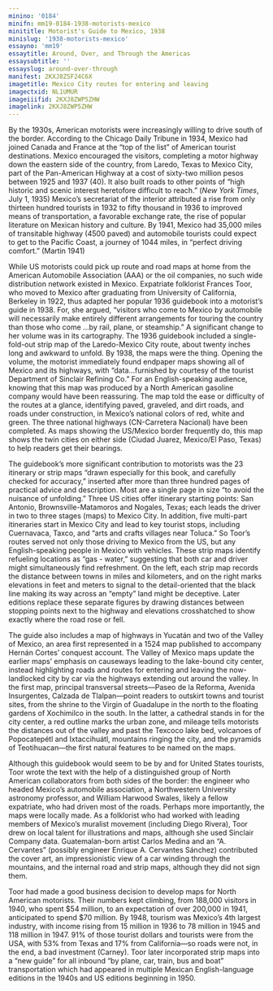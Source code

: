 ```yaml
---
minino: '0184'
minifn: mm19-0184-1938-motorists-mexico
minititle: Motorist's Guide to Mexico, 1938
minislug: '1938-motorists-mexico'
essayno: 'mm19'
essaytitle: Around, Over, and Through the Americas
essaysubtitle: ''
essayslug: around-over-through
manifest: 2KXJ8ZSF24C6X
imagetitle: Mexico City routes for entering and leaving
imagectxid: NL1UMUR
imageiiifid: 2KXJ8ZWP5ZHW
imagelink: 2KXJ8ZWP5ZHW
---
```


By the 1930s, American motorists were increasingly willing to drive south of the border. According to the Chicago Daily Tribune in 1934, Mexico had joined Canada and France at the “top of the list” of American tourist destinations. Mexico encouraged the visitors, completing a motor highway down the eastern side of the country, from Laredo, Texas to Mexico City, part of the Pan-American Highway at a cost of sixty-two million pesos between 1925 and 1937 (40). It also built roads to other points of “high historic and scenic interest heretofore difficult to reach.” (_New York Times_, July 1, 1935) Mexico’s secretariat of the interior attributed a rise from only thirteen hundred tourists in 1932 to fifty thousand in 1936 to improved means of transportation, a favorable exchange rate, the rise of popular literature on Mexican history and culture. By 1941, Mexico had 35,000 miles of transitable highway (4500 paved) and automobile tourists could expect to get to the Pacific Coast, a journey of 1044 miles, in “perfect driving comfort.” (Martin 1941) 

While US motorists could pick up route and road maps at home from the American Automobile Association (AAA) or the oil companies, no such wide distribution network existed in Mexico. Expatriate folklorist Frances Toor, who moved to Mexico after graduating from University of California, Berkeley in 1922, thus adapted her popular 1936 guidebook into a motorist’s guide in 1938. For, she argued, “visitors who come to Mexico by automobile will necessarily make entirely different arrangements for touring the country than those who come …by rail, plane, or steamship.” A significant change to her volume was in its cartography. The 1936 guidebook included a single-fold-out strip map of the Laredo-Mexico City route, about twenty inches long and awkward to unfold. By 1938, the maps were the thing. Opening the volume, the motorist immediately found endpaper maps showing all of Mexico and its highways, with “data…furnished by courtesy of the tourist Department of Sinclair Refining Co.” For an English-speaking audience, knowing that this map was produced by a North American gasoline company would have been reassuring. The map told the ease or difficulty of the routes at a glance, identifying paved, graveled, and dirt roads, and roads under construction, in Mexico’s national colors of red, white and green. The three national highways (CN-Carretera Nacional) have been completed. As maps showing the US/Mexico border frequently do, this map shows the twin cities on either side (Ciudad Juarez, Mexico/El Paso, Texas) to help readers get their bearings. 

The guidebook’s more significant contribution to motorists was the 23 itinerary or strip maps “drawn especially for this book, and carefully checked for accuracy,” inserted after more than three hundred pages of practical advice and description. Most are a single page in size “to avoid the nuisance of unfolding.” Three US cities offer itinerary starting points: San Antonio, Brownsville-Matamoros and Nogales, Texas; each leads the driver in two to three stages (maps) to Mexico City. In addition, five multi-part itineraries start in Mexico City and lead to key tourist stops, including Cuernavaca, Taxco, and “arts and crafts villages near Toluca.” So Toor’s routes served not only those driving to Mexico from the US, but any English-speaking people in Mexico with vehicles. These strip maps identify refueling locations as “gas - water,” suggesting that both car and driver might simultaneously find refreshment. On the left, each strip map records the distance between towns in miles and kilometers, and on the right marks elevations in feet and meters to signal to the detail-oriented that the black line making its way across an “empty” land might be deceptive. Later editions replace these separate figures by drawing distances between stopping points next to the highway and elevations crosshatched to show exactly where the road rose or fell. 

The guide also includes a map of highways in Yucatán and two of the Valley of Mexico, an area first represented in a 1524 map published to accompany Hernán Cortes’ conquest account. The Valley of Mexico maps update the earlier maps’ emphasis on causeways leading to the lake-bound city center, instead highlighting roads and routes for entering and leaving the now-landlocked city by car via the highways extending out around the valley. In the first map, principal transversal streets—Paseo de la Reforma, Avenida Insurgentes, Calzada de Tlalpan—point readers to outskirt towns and tourist sites, from the shrine to the Virgin of Guadalupe in the north to the floating gardens of Xochimilco in the south. In the latter, a cathedral stands in for the city center, a red outline marks the urban zone, and mileage tells motorists the distances out of the valley and past the Texcoco lake bed, volcanoes of Popocatepétl and Ixtaccihuátl, mountains ringing the city, and the pyramids of Teotihuacan—the first natural features to be named on the maps. 

Although this guidebook would seem to be by and for United States tourists, Toor wrote the text with the help of a distinguished group of North American collaborators from both sides of the border: the engineer who headed Mexico’s automobile association, a Northwestern University astronomy professor, and William Harwood Swales, likely a fellow expatriate, who had driven most of the roads. Perhaps more importantly, the maps were locally made. As a folklorist who had worked with leading members of Mexico’s muralist movement (including Diego Rivera), Toor drew on local talent for illustrations and maps, although she used Sinclair Company data. Guatemalan-born artist Carlos Medina and an “A. Cervantes” (possibly engineer Enrique A. Cervantes Sánchez) contributed the cover art, an impressionistic view of a car winding through the mountains, and the internal road and strip maps, although they did not sign them. 

Toor had made a good business decision to develop maps for North American motorists. Their numbers kept climbing, from 188,000 visitors in 1940, who spent $54 million, to an expectation of over 200,000 in 1941, anticipated to spend $70 million. By 1948, tourism was Mexico’s 4th largest industry, with income rising from 15 million in 1936 to 78 million in 1945 and 118 million in 1947. 91% of those tourist dollars and tourists were from the USA, with 53% from Texas and 17% from California—so roads were not, in the end, a bad investment (Carney). Toor later incorporated strip maps into a “new guide” for all inbound “by plane, car, train, bus and boat” transportation which had appeared in multiple Mexican English-language editions in the 1940s and US editions beginning in 1950. 

